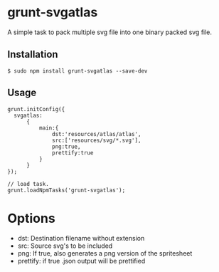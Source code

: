 # grunt-svgatlas

A simple task to pack multiple svg file into one binary packed svg file.


## Installation
	$ sudo npm install grunt-svgatlas --save-dev
	
## Usage

	grunt.initConfig({
	  svgatlas:
          {
              main:{
                  dst:'resources/atlas/atlas',
                  src:['resources/svg/*.svg'],
                  png:true,
                  prettify:true
              }
          }
	});

	// load task.
    grunt.loadNpmTasks('grunt-svgatlas');


# Options

* dst: Destination filename without extension
* src: Source svg's to be included
* png: If true, also generates a png version of the spritesheet
* prettify: if true .json output will be prettified